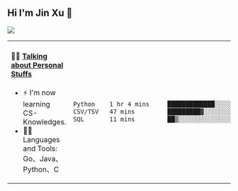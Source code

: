 
## Hi I'm Jin Xu 👋
![](https://komarev.com/ghpvc/?username=jiayouxujin&color=brightgreen&label=PROFILE+VIEWS)



<table align="center">
<tr>
<td valign="top" width="60%">

#### 🏋️‍♀️ <a href="https://github.com/jiayouxujin" target="_blank">Talking about Personal Stuffs</a>
<!-- recent_releases starts -->

- ⚡  I'm now learning CS-Knowledges.  
- 🏊‍♂️ Languages and Tools: Go、Java、Python、C
<!-- recent_releases ends -->
</td>
<td>
 
<!--START_SECTION:waka-->

```txt
Python    1 hr 4 mins     █████████████░░░░░░░░░░░░   52.31 %
CSV/TSV   47 mins         █████████▓░░░░░░░░░░░░░░░   38.15 %
SQL       11 mins         ██▒░░░░░░░░░░░░░░░░░░░░░░   09.54 %
```

<!--END_SECTION:waka-->
 
</td>
</tr>
</table>






